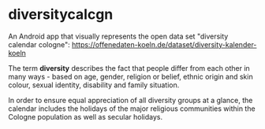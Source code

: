 # diversitycalcgn
An Android app that visually represents the open data set "diversity calendar cologne": https://offenedaten-koeln.de/dataset/diversity-kalender-koeln

The term **diversity** describes the fact that people differ from each other in many ways - based on age, gender, religion or belief, ethnic origin and skin colour, sexual identity, disability and family situation.

In order to ensure equal appreciation of all diversity groups at a glance, the calendar includes the holidays of the major religious communities within the Cologne population as well as secular holidays.
